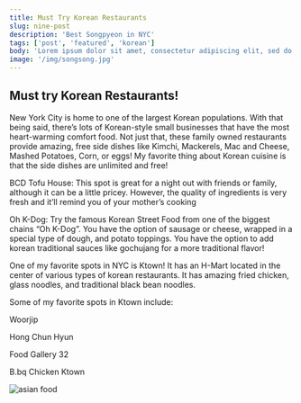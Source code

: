 ```yaml
---
title: Must Try Korean Restaurants
slug: nine-post
description: 'Best Songpyeon in NYC'
tags: ['post', 'featured', 'korean']
body: 'Lorem ipsum dolor sit amet, consectetur adipiscing elit, sed do eiusmod tempor incididunt ut labore et dolore magna aliqua. Ut enim ad minim veniam, quis nostrud exercitation ullamco laboris nisi ut aliquip ex ea commodo consequat. Duis aute irure dolor in reprehenderit in voluptate velit esse cillum dolore eu fugiat nulla pariatur. Excepteur sint occaecat cupidatat non proident, sunt in culpa qui officia deserunt mollit anim id est laborum.'
image: '/img/songsong.jpg'
---
```


## Must try Korean Restaurants!

New York City is home to one of the largest Korean populations. With that being said, there’s lots of Korean-style small businesses that have the most heart-warming comfort food. Not just that, these family owned restaurants provide amazing, free side dishes like Kimchi, Mackerels, Mac and Cheese, Mashed Potatoes, Corn, or eggs! My favorite thing about Korean cuisine is that the side dishes are unlimited and free!

BCD Tofu House:
This spot is great for a night out with friends or family, although it can be a little pricey. However, the quality of ingredients is very fresh and it’ll remind you of your mother’s cooking

Oh K-Dog:
Try the famous Korean Street Food from one of the biggest chains “Oh K-Dog”. You have the option of sausage or cheese, wrapped in a special type of dough, and potato toppings. You have the option to add korean traditional sauces like gochujang for a more traditional flavor!

One of my favorite spots in NYC is Ktown! It has an H-Mart located in the center of various types of korean restaurants. It has amazing fried chicken, glass noodles, and traditional black bean noodles.

Some of my favorite spots in Ktown include:

Woorjip

Hong Chun Hyun

Food Gallery 32

B.bq Chicken Ktown

![asian food](/img/asian.png)
